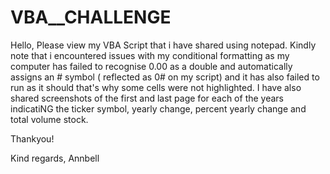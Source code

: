 # VBA__CHALLENGE

Hello, Please view my VBA Script that i have shared using notepad. Kindly note that i encountered issues with my conditional formatting as my computer has failed to recognise 0.00 as a double and automatically assigns an # symbol  ( reflected as 0# on my script) and it has also failed to run as it should that's why some cells were not highlighted.
I have also shared screenshots of the first and last page for each of the years indicatiNG the ticker symbol, yearly change, percent yearly change and total volume stock.

Thankyou!

Kind regards, 
Annbell
